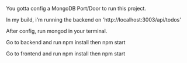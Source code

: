You gotta config a MongoDB Port/Door to run this project.

In my build, i'm running the backend on 'http://localhost:3003/api/todos'

After config, run mongod in your terminal.

Go to backend and run npm install 
then npm start

Go to frontend and run npm install
then npm start
